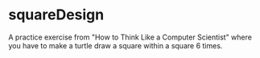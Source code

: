 # squareDesign
A practice exercise from "How to Think Like a Computer Scientist" where you have to make a turtle draw a square within a square 6 times.
